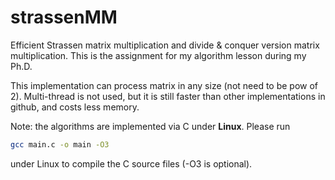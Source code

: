 # strassenMM
Efficient Strassen matrix multiplication and divide & conquer version matrix multiplication.
This is the assignment for my algorithm lesson during my Ph.D.

This implementation can process matrix in any size (not need to be pow of 2).
Multi-thread is not used,
but it is still faster than other implementations in github,
and costs less memory.

Note: the algorithms are implemented via C under **Linux**.
Please run
```bash
gcc main.c -o main -O3
```
under Linux to compile the C source files (-O3 is optional).
